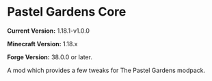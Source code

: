 # Pastel Gardens Core

**Current Version:** 1.18.1-v1.0.0

**Minecraft Version:** 1.18.x

**Forge Version:** 38.0.0 or later.

A mod which provides a few tweaks for The Pastel Gardens modpack.